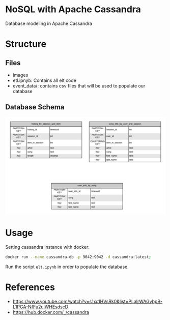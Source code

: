 # NoSQL with Apache Cassandra
Database modeling in Apache Cassandra

# Structure
## Files

- images
- etl.ipnyb: Contains all elt code
- event_data/: contains csv files that will be used to populate our database

## Database Schema

![DatabaseSchema](images/Schema.png)

# Usage
Setting cassandra instance with docker:

```bash
docker run --name cassandra-db -p 9042:9042 -d cassandra:latest;
```

Run the script `elt.ipynb` in order to populate the database.

# References

- https://www.youtube.com/watch?v=s1xc1HVsRk0&list=PLalrWAGybpB-L1PGA-NfFu2uiWHEsdscD
- https://hub.docker.com/_/cassandra
